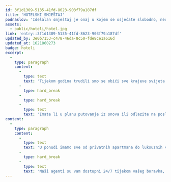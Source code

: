 ```yaml
---
id: 3f1d1309-5135-41fd-8623-903f79a187df
title: 'HOTELSKI SMJEŠTAJ'
podnaslov: 'Idelalan smještaj je onaj u kojem se osjećate slobodno, neopterećeno i bezbrižno'
assets:
  - public/hoteli/hotel.jpg
link: 'entry::3f1d1309-5135-41fd-8623-903f79a187df'
updated_by: 3e0b7153-c478-46da-8c50-fde8ce1a616d
updated_at: 1621860273
badge: hoteli
excerpt:
  -
    type: paragraph
    content:
      -
        type: text
        text: 'Tijekom godina trudili smo se obići sve krajeve svijeta što nam uvelike pomaže u razumijevanju potreba naših klijenata. '
      -
        type: hard_break
      -
        type: hard_break
      -
        type: text
        text: 'Imate li u planu putovanje iz snova ili odlazite na poslovno putovanje – mi smo tu za vas. '
content:
  -
    type: paragraph
    content:
      -
        type: text
        text: 'U ponudi imamo sve od privatnih apartmana do luksuznih vila i resorta u cijelom svijetu.'
      -
        type: hard_break
      -
        type: text
        text: 'Naši agenti su vam dostupni 24/7 tijekom vašeg boravka, spremni pomoći savjetima i prijedlozima vezanima uz destinacije i smještaj.'
---
```

